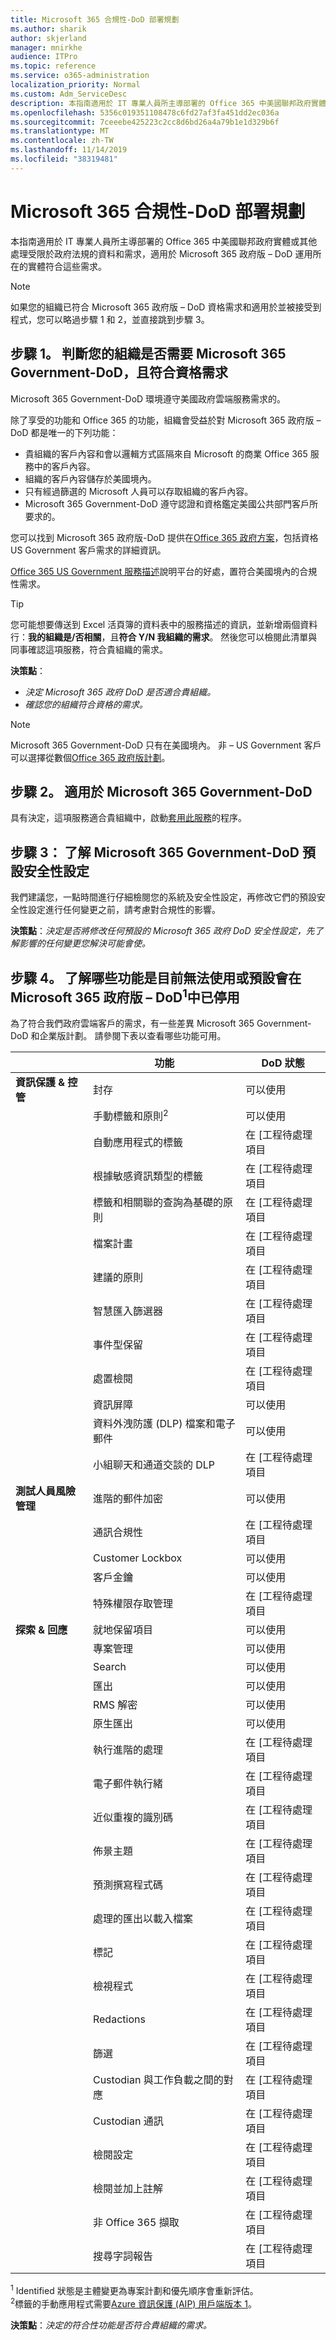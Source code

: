 ```yaml
---
title: Microsoft 365 合規性-DoD 部署規劃
ms.author: sharik
author: skjerland
manager: mnirkhe
audience: ITPro
ms.topic: reference
ms.service: o365-administration
localization_priority: Normal
ms.custom: Adm_ServiceDesc
description: 本指南適用於 IT 專業人員所主導部署的 Office 365 中美國聯邦政府實體或其他處理受限於政府法規的資料和需求，適用於 Microsoft 365 政府版 – DoD 運用所在的實體符合這些需求。
ms.openlocfilehash: 5356c019351108478c6fd27af3fa451dd2ec036a
ms.sourcegitcommit: 7ceeebe425223c2cc8d6bd26a4a79b1e1d329b6f
ms.translationtype: MT
ms.contentlocale: zh-TW
ms.lasthandoff: 11/14/2019
ms.locfileid: "38319481"
---
```

# <a name="plan-for-microsoft-365-compliance---dod-deployments"></a>Microsoft 365 合規性-DoD 部署規劃

本指南適用於 IT 專業人員所主導部署的 Office 365 中美國聯邦政府實體或其他處理受限於政府法規的資料和需求，適用於 Microsoft 365 政府版 – DoD 運用所在的實體符合這些需求。

> [!NOTE]
> 如果您的組織已符合 Microsoft 365 政府版 – DoD 資格需求和適用於並被接受到程式，您可以略過步驟 1 和 2，並直接跳到步驟 3。

## <a name="step-1-determine-whether-your-organization-needs-microsoft-365-government---dod-and-meets-eligibility-requirements"></a>步驟 1。 判斷您的組織是否需要 Microsoft 365 Government-DoD，且符合資格需求

Microsoft 365 Government-DoD 環境遵守美國政府雲端服務需求的。

除了享受的功能和 Office 365 的功能，組織會受益於對 Microsoft 365 政府版 – DoD 都是唯一的下列功能：

- 貴組織的客戶內容和會以邏輯方式區隔來自 Microsoft 的商業 Office 365 服務中的客戶內容。
- 組織的客戶內容儲存於美國境內。
- 只有經過篩選的 Microsoft 人員可以存取組織的客戶內容。
- Microsoft 365 Government-DoD 遵守認證和資格鑑定美國公共部門客戶所要求的。

您可以找到 Microsoft 365 政府版-DoD 提供在[Office 365 政府方案](https://products.office.com/government/compare-office-365-government-plans)，包括資格 US Government 客戶需求的詳細資訊。

[Office 365 US Government 服務描述](https://docs.microsoft.com/office365/servicedescriptions/office-365-platform-service-description/office-365-us-government/office-365-us-government)說明平台的好處，置符合美國境內的合規性需求。

> [!TIP]
> 您可能想要傳送到 Excel 活頁簿的資料表中的服務描述的資訊，並新增兩個資料行：**我的組織是/否相關**，且**符合 Y/N 我組織的需求**。 然後您可以檢閱此清單與同事確認這項服務，符合貴組織的需求。

**決策點**：<br/>
- *決定 Microsoft 365 政府 DoD 是否適合貴組織。*
- *確認您的組織符合資格的需求。*

> [!NOTE]
> Microsoft 365 Government-DoD 只有在美國境內。 非 – US Government 客戶可以選擇從數個[Office 365 政府版計劃](https://products.office.com/government/compare-office-365-government-plans)。

## <a name="step-2-apply-for-microsoft-365-government---dod"></a>步驟 2。 適用於 Microsoft 365 Government-DoD

具有決定，這項服務適合貴組織中，啟動[套用此服務](https://products.office.com/government/eligibility-validation)的程序。

## <a name="step-3-understand-microsoft-365-government---dod-default-security-settings"></a>步驟 3： 了解 Microsoft 365 Government-DoD 預設安全性設定

我們建議您，一點時間進行仔細檢閱您的系統及安全性設定，再修改它們的預設安全性設定進行任何變更之前，請考慮對合規性的影響。

**決策點**：*決定是否將修改任何預設的 Microsoft 365 政府 DoD 安全性設定，先了解影響的任何變更您解決可能會使。*

## <a name="step-4-understand-which-capabilities-are-currently-unavailable-or-disabled-by-default-in-microsoft-365-government--dodsup1sup"></a>步驟 4。 了解哪些功能是目前無法使用或預設會在 Microsoft 365 政府版 – DoD<sup>1</sup>中已停用

為了符合我們政府雲端客戶的需求，有一些差異 Microsoft 365 Government-DoD 和企業版計劃。 請參閱下表以查看哪些功能可用。


|         |功能  |DoD 狀態  |
|---------|---------|---------|
|**資訊保護 & 控管** |封存                                       |  可以使用             |
|                                        |手動標籤和原則<sup>2</sup>          |  可以使用             |
|                                        |自動應用程式的標籤                      | 在 [工程待處理項目 |
|                                        |根據敏感資訊類型的標籤            | 在 [工程待處理項目 |
|                                        |標籤和相關聯的查詢為基礎的原則 | 在 [工程待處理項目 |
|                                        |檔案計畫                                       | 在 [工程待處理項目 |
|                                        |建議的原則                            | 在 [工程待處理項目 |
|                                        |智慧匯入篩選器                            | 在 [工程待處理項目 |  
|                                        |事件型保留                           | 在 [工程待處理項目 |
|                                        |處置檢閱                              | 在 [工程待處理項目 |
|                                        |資訊屏障                            | 可以使用              |
|                                        |資料外洩防護 (DLP) 檔案和電子郵件  | 可以使用              |
|                                        |小組聊天和通道交談的 DLP    | 在 [工程待處理項目 |
|**測試人員風險管理**             |進階的郵件加密                     | 可以使用              |
|                                        |通訊合規性                        | 在 [工程待處理項目 |
|                                        |Customer Lockbox                                | 可以使用              |
|                                        |客戶金鑰                                    | 可以使用              |
|                                        |特殊權限存取管理                    | 在 [工程待處理項目 |
|**探索 & 回應**                  |就地保留項目                            | 可以使用              |
|                                        |專案管理                                 | 可以使用              |
|                                        |Search                                          | 可以使用              |
|                                        |匯出                                          | 可以使用              |
|                                        |RMS 解密                                  | 可以使用              |
|                                        |原生匯出                                   | 可以使用              |
|                                        |執行進階的處理                             | 在 [工程待處理項目 |
|                                        |電子郵件執行緒                                 | 在 [工程待處理項目 |
|                                        |近似重複的識別碼                   | 在 [工程待處理項目 |
|                                        |佈景主題                                          | 在 [工程待處理項目 |
|                                        |預測撰寫程式碼                               | 在 [工程待處理項目 |
|                                        |處理的匯出以載入檔案                 | 在 [工程待處理項目 |
|                                        |標記                                         | 在 [工程待處理項目 |
|                                        |檢視程式                                         | 在 [工程待處理項目 |
|                                        |Redactions                                      | 在 [工程待處理項目 |
|                                        |篩選                                       | 在 [工程待處理項目 |
|                                        |Custodian 與工作負載之間的對應                   | 在 [工程待處理項目 |
|                                        |Custodian 通訊                        | 在 [工程待處理項目 |
|                                        |檢閱設定                                     | 在 [工程待處理項目 |
|                                        |檢閱並加上註解                             | 在 [工程待處理項目 |
|                                        |非 Office 365 擷取                        | 在 [工程待處理項目 |
|                                        |搜尋字詞報告                              | 在 [工程待處理項目 |

<sup>1</sup> Identified 狀態是主體變更為專案計劃和優先順序會重新評估。<br/>
<sup>2</sup>標籤的手動應用程式需要[Azure 資訊保護 (AIP) 用戶端版本 1](https://docs.microsoft.com/azure/information-protection/rms-client/client-version-release-history)。


**決策點**：*決定的符合性功能是否符合貴組織的需求。*
